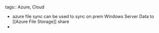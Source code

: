 tags:: Azure, Cloud

- azure file sync can be used to sync on prem Windows Server Data to [[Azure File Storage]] share
-